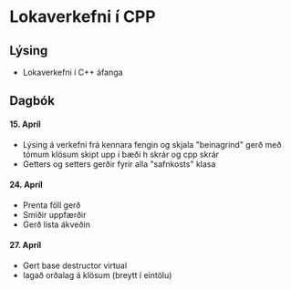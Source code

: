 # Lokaverkefni í CPP
## Lýsing
* Lokaverkefni í C++ áfanga
## Dagbók
#### 15. Apríl
* Lýsing á verkefni frá kennara fengin og skjala "beinagrind" gerð með tómum klösum skipt upp í bæði h skrár og cpp skrár
* Getters og setters gerðir fyrir alla "safnkosts" klasa
#### 24. Apríl
* Prenta föll gerð
* Smiðir uppfærðir
* Gerð lista ákveðin
#### 27. Apríl
* Gert base destructor virtual
* lagað orðalag á klösum (breytt í eintölu)